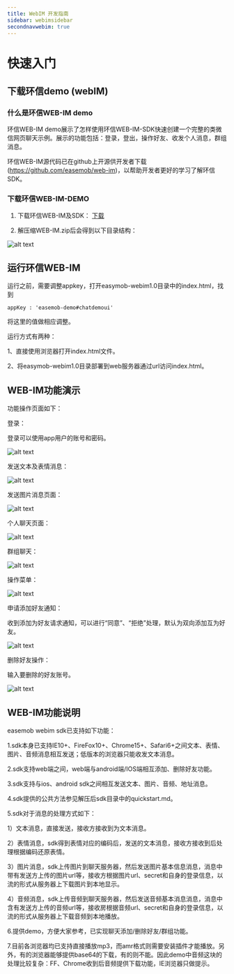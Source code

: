 ```yaml
---
title: WebIM 开发指南
sidebar: webimsidebar
secondnavwebim: true
---
```


# 快速入门  


## 下载环信demo (webIM) 

### 什么是环信WEB-IM demo 

环信WEB-IM demo展示了怎样使用环信WEB-IM-SDK快速创建一个完整的类微信网页聊天示例。展示的功能包括：登录，登出，操作好友、收发个人消息，群组消息。

环信WEB-IM源代码已在github上开源供开发者下载(https://github.com/easemob/web-im)，以帮助开发者更好的学习了解环信SDK。

### 下载环信WEB-IM-DEMO 

1. 下载环信WEB-IM及SDK： [下载](http://www.easemob.com/sdk/)

2. 解压缩WEB-IM.zip后会得到以下目录结构：
 
 ![alt text](/webIM_zip.png "Title")


## 运行环信WEB-IM 

运行之前，需要调整appkey，打开easymob-webim1.0目录中的index.html，找到

	appKey : 'easemob-demo#chatdemoui'

将这里的值做相应调整。

运行方式有两种：

1、直接使用浏览器打开index.html文件。

2、将easymob-webim1.0目录部署到web服务器通过url访问index.html。

## WEB-IM功能演示

功能操作页面如下：

登录：

登录可以使用app用户的账号和密码。 

![alt text](/webIM_zm.png "Title")

发送文本及表情消息：

![alt text](/webIM_emotion.png "Title")

发送图片消息页面：

![alt text](/webIM_mess.png "Title")

个人聊天页面：

![alt text](/webIM_page.png "Title")

群组聊天：

![alt text](/webIM_group.png "Title")

操作菜单：

![alt text](/webIM_bar.png "Title")

申请添加好友通知：

收到添加为好友请求通知，可以进行“同意”、“拒绝”处理，默认为双向添加互为好友。

![alt text](/webIM_notice.png "Title")

删除好友操作：

输入要删除的好友账号。

![alt text](/webIM_del.png "Title")

## WEB-IM功能说明

easemob webim sdk已支持如下功能：

1.sdk本身已支持IE10+、FireFox10+、Chrome15+、Safari6+之间文本、表情、图片、音频消息相互发送；低版本的浏览器只能收发文本消息。

2.sdk支持web端之间，web端与android端/IOS端相互添加、删除好友功能。

3.sdk支持与ios、android sdk之间相互发送文本、图片、音频、地址消息。

4.sdk提供的公共方法参见解压后sdk目录中的quickstart.md。

5.sdk对于消息的处理方式如下：

   1）文本消息，直接发送，接收方接收到为文本消息。

   2）表情消息，sdk得到表情对应的编码后，发送的文本消息，接收方接收到后处理根据编码还原表情。

   3）图片消息，sdk上传图片到聊天服务器，然后发送图片基本信息消息，消息中带有发送方上传的图片url等，接收方根据图片url、secret和自身的登录信息，以流的形式从服务器上下载图片到本地显示。

   4）音频消息，sdk上传音频到聊天服务器，然后发送音频基本消息消息，消息中含有发送方上传的音频url等，接收房根据音频url、secret和自身的登录信息，以流的形式从服务器上下载音频到本地播放。

6.提供demo，方便大家参考，已实现聊天添加/删除好友/群组功能。

7.目前各浏览器均已支持直接播放mp3，而amr格式则需要安装插件才能播放。另外，有的浏览器能够提供base64的下载，有的则不能。因此demo中音频这块的处理比较复杂：FF、Chrome收到后音频提供下载功能，IE浏览器只做提示。
